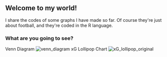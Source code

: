 ## Welcome to my world!
I share the codes of some graphs I have made so far. Of course they're just about football, and they're coded in the R language.
### What are you going to see?
Venn Diagram
![venn_diagram](https://user-images.githubusercontent.com/65786664/189120607-07c49f72-120d-4b88-96f0-d19eaf8ddeee.png)
xG Lollipop Chart
![xG_lollipop_original](https://user-images.githubusercontent.com/65786664/190358175-cc6d261e-4308-4203-8aaa-59a4eb278757.png)



